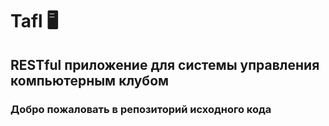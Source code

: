 # Tafl :desktop_computer:
## RESTful приложение для системы управления компьютерным клубом
### Добро пожаловать в репозиторий исходного кода
